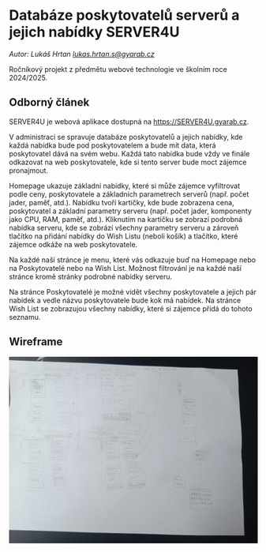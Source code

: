 # Databáze poskytovatelů serverů a jejich nabídky SERVER4U

*Autor: Lukáš Hrtan <lukas.hrtan.s@gyarab.cz>*

Ročníkový projekt z předmětu webové technologie ve školním roce 2024/2025.

## Odborný článek

SERVER4U je webová aplikace dostupná na <https://SERVER4U.gyarab.cz>.

V administraci se spravuje databáze poskytovatelů a jejich nabídky, kde každá nabídka bude pod poskytovatelem a bude mít data, která poskytovatel dává na svém webu. Každá tato nabídka bude vždy ve finále odkazovat na web poskytovatele, kde si tento server bude moct zájemce pronajmout.

Homepage ukazuje základní nabídky, které si může zájemce vyfiltrovat podle ceny, poskytovatele a základních parametrech serverů (např. počet jader, paměť, atd.). Nabídku tvoří kartičky, kde bude zobrazena cena, poskytovatel a základní parametry serveru (např. počet jader, komponenty jako CPU, RAM, paměť, atd.). Kliknutím na kartičku se zobrazí podrobná nabídka serveru, kde se zobrází všechny parametry serveru a zároveň tlačítko na přidání nabídky do Wish Listu (neboli košík) a tlačítko, které zájemce odkáže na web poskytovatele. 

Na každé naší stránce je menu, které vás odkazuje buď na Homepage nebo na Poskytovatelé nebo na Wish List. Možnost filtrování je na každé naší stránce kromě stránky podrobné nabídky serveru.

Na stránce Poskytovatelé je možné vidět všechny poskytovatele a jejich pár nabídek a vedle názvu poskytovatele bude kok má nabídek. Na stránce Wish List se zobrazujou všechny nabídky, které si zájemce přidá do tohoto seznamu. 

## Wireframe

![server4u_wireframe](./server4u_wireframe.jpg)
